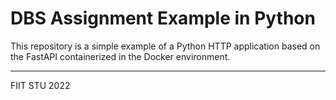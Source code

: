 # DBS Assignment Example in Python

This repository is a simple example of a Python HTTP application based on the FastAPI containerized in the Docker 
environment.

---
FIIT STU 2022
